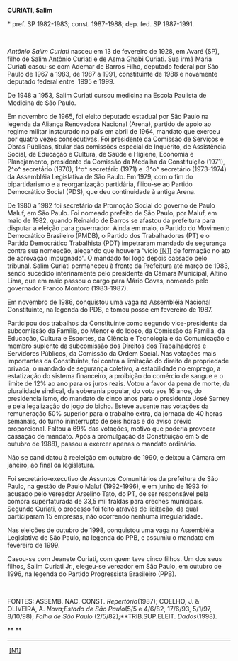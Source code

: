 **CURIATI, Salim**

\* pref. SP 1982-1983; const. 1987-1988; dep. fed. SP 1987-1991.

 

*Antônio Salim Curiati* nasceu em 13 de fevereiro de 1928, em Avaré
(SP), filho de Salim Antônio Curiati e de Asma Ghabi Curiati. Sua irmã
Maria Curiati casou-se com Ademar de Barros Filho, deputado federal por
São Paulo de 1967 a 1983, de 1987 a 1991, constituinte de 1988 e
novamente deputado federal entre  1995 e 1999.

De 1948 a 1953, Salim Curiati cursou medicina na Escola Paulista de
Medicina de São Paulo.

Em novembro de 1965, foi eleito deputado estadual por São Paulo na
legenda da Aliança Renovadora Nacional (Arena), partido de apoio ao
regime militar instaurado no país em abril de 1964, mandato que exerceu
por quatro vezes consecutivas. Foi presidente da Comissão de Serviços e
Obras Públicas, titular das comissões especial de Inquérito, de
Assistência Social, de Educação e Cultura, de Saúde e Higiene, Economia
e Planejamento, presidente da Comissão da Medalha da Constituição
(1971), 2^o^ secretário (1970), 1^o^ secretário (1971) e  3^o^
secretário (1973-1974) da Assembléia Legislativa de São Paulo. Em 1979,
com o fim do bipartidarismo e a reorganização partidária, filiou-se ao
Partido Democrático Social (PDS), que deu continuidade à antiga Arena.

De 1980 a 1982 foi secretário da Promoção Social do governo de Paulo
Maluf, em São Paulo. Foi nomeado prefeito de São Paulo, por Maluf, em
maio de 1982, quando Reinaldo de Barros se afastou da prefeitura para
disputar a eleição para governador. Ainda em maio, o Partido do
Movimento Democrático Brasileiro (PMDB), o Partido dos Trabalhadores
(PT) e o Partido Democrático Trabalhista (PDT) impetraram mandado de
segurança contra sua nomeação, alegando que houvera “vício
[[N1]](#_msocom_1) de formação no ato de aprovação impugnado”. O mandado
foi logo depois cassado pelo tribunal. Salim Curiati permaneceu à frente
da Prefeitura até março de 1983, sendo sucedido interinamente pelo
presidente da Câmara Municipal, Altino Lima, que em maio passou o cargo
para Mário Covas, nomeado pelo governador Franco Montoro (1983-1987).

Em novembro de 1986, conquistou uma vaga na Assembléia Nacional
Constituinte, na legenda do PDS, e tomou posse em fevereiro de 1987.

Participou dos trabalhos da Constituinte como segundo vice-presidente da
subcomissão da Família, do Menor e do Idoso, da Comissão da Família, da
Educação, Cultura e Esportes, da Ciência e Tecnologia e da Comunicação e
membro suplente da subcomissão dos Direitos dos Trabalhadores e
Servidores Públicos, da Comissão da Ordem Social. Nas votações mais
importantes da Constituinte, foi contra a limitação do direito de
propriedade privada, o mandado de segurança coletivo, a estabilidade no
emprego, a estatização do sistema financeiro, a proibição do comércio de
sangue e o limite de 12% ao ano para os juros reais. Votou a favor da
pena de morte, da pluralidade sindical, da soberania popular, do voto
aos 16 anos, do presidencialismo, do mandato de cinco anos para o
presidente José Sarney e pela legalização do jogo do bicho. Esteve
ausente nas votações da remuneração 50% superior para o trabalho extra,
da jornada de 40 horas semanais, do turno ininterrupto de seis horas e
do aviso prévio proporcional. Faltou a 69% das votações, motivo que
poderia provocar cassação de mandato. Após a promulgação da Constituição
em 5 de outubro de 1988), passou a exercer apenas o mandato ordinário.

Não se candidatou à reeleição em outubro de 1990, e deixou a Câmara em
janeiro, ao final da legislatura.

Foi secretário-executivo de Assuntos Comunitários da prefeitura de São
Paulo, na gestão de Paulo Maluf (1992-1996), e em junho de 1993 foi
acusado pelo vereador Arselino Tato, do PT, de ser responsável pela
compra superfaturada de 33,5 mil fraldas para creches municipais.
Segundo Curiati, o processo foi feito através de licitação, da qual
participaram 15 empresas, não ocorrendo nenhuma irregularidade.

Nas eleições de outubro de 1998, conquistou uma vaga na Assembléia
Legislativa de São Paulo, na legenda do PPB, e assumiu o mandato em
fevereiro de 1999.

Casou-se com Jeanete Curiati, com quem teve cinco filhos. Um dos seus
filhos, Salim Curiati Jr., elegeu-se vereador em São Paulo, em outubro
de 1996, na legenda do Partido Progressista Brasileiro (PPB).

 

FONTES: ASSEMB. NAC. CONST. *Repertório*(1987); COELHO, J. & OLIVEIRA,
A. *Nova*;*Estado de São Paulo*(5/5 e 4/6/82, 17/6/93, 5/1/97, 8/10/98);
*Folha de São Paulo* (2/5/82);**TRIB.SUP.ELEIT. *Dados*(1998).

** **

* * * * *

 [[N1]](#_msoanchor_1)
